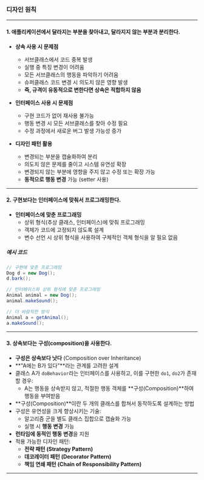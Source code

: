 ### 디자인 원칙

---

#### 1. 애플리케이션에서 달라지는 부분을 찾아내고, 달라지지 않는 부분과 분리한다.


- **상속 사용 시 문제점**
  - 서브클래스에서 코드 중복 발생
  - 실행 중 특징 변경이 어려움
  - 모든 서브클래스의 행동을 파악하기 어려움
  - 슈퍼클래스 코드 변경 시 의도치 않은 영향 발생
  - **즉, 규격이 유동적으로 변한다면 상속은 적합하지 않음**

- **인터페이스 사용 시 문제점**
  - 구현 코드가 없어 재사용 불가능
  - 행동 변경 시 모든 서브클래스를 찾아 수정 필요
  - 수정 과정에서 새로운 버그 발생 가능성 증가

- **디자인 패턴 활용**
  - 변경되는 부분을 캡슐화하여 분리
  - 의도치 않은 문제를 줄이고 시스템 유연성 확장
  - 변경되지 않는 부분에 영향을 주지 않고 수정 또는 확장 가능
  - **동적으로 행동 변경** 가능 (setter 사용)

---

#### 2. 구현보다는 인터페이스에 맞춰서 프로그래밍한다.


- **인터페이스에 맞춘 프로그래밍**
  - 상위 형식(추상 클래스, 인터페이스)에 맞춰 프로그래밍
  - 객체가 코드에 고정되지 않도록 설계
  - 변수 선언 시 상위 형식을 사용하여 구체적인 객체 형식을 알 필요 없음

##### 예시 코드
```java
// 구현에 맞춘 프로그래밍
Dog d = new Dog();
d.bark();

// 인터페이스와 상위 형식에 맞춘 프로그래밍
Animal animal = new Dog();
animal.makeSound();

// 더 바람직한 방식
Animal a = getAnimal();
a.makeSound();
```
---

#### 3. 상속보다는 구성(composition)을 사용한다.
- **구성은 상속보다 낫다** (Composition over Inheritance)
- **"A에는 B가 있다"**라는 관계를 고려한 설계
- 클래스 A가 `doBehavior`라는 인터페이스를 사용하고, 이를 구현한 `do1`, `do2`가 존재할 경우:
  - A는 행동을 상속받지 않고, 적절한 행동 객체를 **구성(Composition)**하여 행동을 부여받음
- **구성(Composition)**이란 두 개의 클래스를 합쳐서 동작하도록 설계하는 방법
- 구성은 유연성을 크게 향상시키는 기술:
  - 알고리즘 군을 별도 클래스 집합으로 캡슐화 가능
  - 실행 시 **행동 변경** 가능
- **런타임에 동적인 행동 변경**을 지원
- 적용 가능한 디자인 패턴:
  - **전략 패턴 (Strategy Pattern)**
  - **데코레이터 패턴 (Decorator Pattern)**
  - **책임 연쇄 패턴 (Chain of Responsibility Pattern)**
---